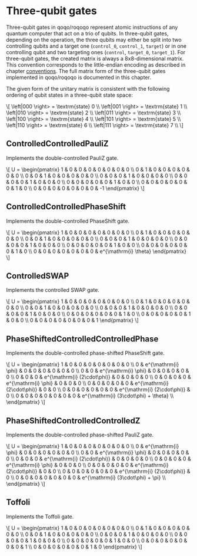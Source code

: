 # Three-qubit gates

Three-qubit gates in qoqo/roqoqo represent atomic instructions of any quantum computer that act on a trio of qubits. In three-qubit gates, depending on the operation, the three qubits may either be split into two controlling qubits and a target one (`control_0`, `control_1`, `target`) or in one controlling qubit and two targeting ones (`control`, `target_0`, `target_1`). For three-qubit gates, the created matrix is always a 8x8-dimensional matrix. This convention corresponds to the little-endian encoding as described in chapter [conventions](../conventions.md). The full matrix form of the three-qubit gates implemented in qoqo/roqoqo is documented in this chapter.

The given form of the unitary matrix is consistent with the following ordering of qubit states in a three-qubit state space:

 \\[
 \left|000 \right>  =  \textrm{state} 0 \\\\
 \left|001 \right>  =  \textrm{state} 1 \\\\
 \left|010 \right>  =  \textrm{state} 2 \\\\
 \left|011 \right>  =  \textrm{state} 3 \\\\
 \left|100 \right>  =  \textrm{state} 4 \\\\
 \left|101 \right>  =  \textrm{state} 5 \\\\
 \left|110 \right>  =  \textrm{state} 6 \\\\
 \left|111 \right>  =  \textrm{state} 7 \\\\
 \\]

## ControlledControlledPauliZ
Implements the double-controlled PauliZ gate.

\\[
 U = \begin{pmatrix}
 1 & 0 & 0 & 0 & 0 & 0 & 0 & 0 \\\\
 0 & 1 & 0 & 0 & 0 & 0 & 0 & 0 \\\\
 0 & 0 & 1 & 0 & 0 & 0 & 0 & 0 \\\\
 0 & 0 & 0 & 1 & 0 & 0 & 0 & 0 \\\\
 0 & 0 & 0 & 0 & 1 & 0 & 0 & 0 \\\\
 0 & 0 & 0 & 0 & 0 & 1 & 0 & 0 \\\\
 0 & 0 & 0 & 0 & 0 & 0 & 1 & 0 \\\\
 0 & 0 & 0 & 0 & 0 & 0 & 0 & -1
 \end{pmatrix}
 \\]

## ControlledControlledPhaseShift
Implements the double-controlled PhaseShift gate.

\\[
 U = \begin{pmatrix}
 1 & 0 & 0 & 0 & 0 & 0 & 0 & 0 \\\\
 0 & 1 & 0 & 0 & 0 & 0 & 0 & 0 \\\\
 0 & 0 & 1 & 0 & 0 & 0 & 0 & 0 \\\\
 0 & 0 & 0 & 1 & 0 & 0 & 0 & 0 \\\\
 0 & 0 & 0 & 0 & 1 & 0 & 0 & 0 \\\\
 0 & 0 & 0 & 0 & 0 & 1 & 0 & 0 \\\\
 0 & 0 & 0 & 0 & 0 & 0 & 1 & 0 \\\\
 0 & 0 & 0 & 0 & 0 & 0 & 0 & e^{\mathrm{i} \theta}
 \end{pmatrix}
 \\]

## ControlledSWAP
Implements the controlled SWAP gate.

\\[
 U = \begin{pmatrix}
 1 & 0 & 0 & 0 & 0 & 0 & 0 & 0 \\\\
 0 & 1 & 0 & 0 & 0 & 0 & 0 & 0 \\\\
 0 & 0 & 1 & 0 & 0 & 0 & 0 & 0 \\\\
 0 & 0 & 0 & 1 & 0 & 0 & 0 & 0 \\\\
 0 & 0 & 0 & 0 & 1 & 0 & 0 & 0 \\\\
 0 & 0 & 0 & 0 & 0 & 0 & 1 & 0 \\\\
 0 & 0 & 0 & 0 & 0 & 1 & 0 & 0 \\\\
 0 & 0 & 0 & 0 & 0 & 0 & 0 & 1
 \end{pmatrix}
 \\]

## PhaseShiftedControlledControlledPhase
Implements the double-controlled phase-shifted PhaseShift gate.

\\[
 U = \begin{pmatrix}
 1 & 0 & 0 & 0 & 0 & 0 & 0 & 0 \\\\
 0 & e^{\mathrm{i} \phi} & 0 & 0 & 0 & 0 & 0 & 0 \\\\
 0 & 0 & e^{\mathrm{i} \phi} & 0 & 0 & 0 & 0 & 0 \\\\
 0 & 0 & 0 & e^{\mathrm{i} (2\cdot\phi)} & 0 & 0 & 0 & 0 \\\\
 0 & 0 & 0 & 0 & e^{\mathrm{i} \phi} & 0 & 0 & 0 \\\\
 0 & 0 & 0 & 0 & 0 & e^{\mathrm{i} (2\cdot\phi)} & 0 & 0 \\\\
 0 & 0 & 0 & 0 & 0 & 0 & e^{\mathrm{i} (2\cdot\phi)} & 0 \\\\
 0 & 0 & 0 & 0 & 0 & 0 & 0 & e^{\mathrm{i} (3\cdot\phi) + \theta} \\\\
 \end{pmatrix}
\\]

## PhaseShiftedControlledControlledZ	
Implements the double-controlled phase-shifted PauliZ gate.

\\[
 U = \begin{pmatrix}
 1 & 0 & 0 & 0 & 0 & 0 & 0 & 0 \\\\
 0 & e^{\mathrm{i} \phi} & 0 & 0 & 0 & 0 & 0 & 0 \\\\
 0 & 0 & e^{\mathrm{i} \phi} & 0 & 0 & 0 & 0 & 0 \\\\
 0 & 0 & 0 & e^{\mathrm{i} (2\cdot\phi)} & 0 & 0 & 0 & 0 \\\\
 0 & 0 & 0 & 0 & e^{\mathrm{i} \phi} & 0 & 0 & 0 \\\\
 0 & 0 & 0 & 0 & 0 & e^{\mathrm{i} (2\cdot\phi)} & 0 & 0 \\\\
 0 & 0 & 0 & 0 & 0 & 0 & e^{\mathrm{i} (2\cdot\phi)} & 0 \\\\
 0 & 0 & 0 & 0 & 0 & 0 & 0 & e^{\mathrm{i} (3\cdot\phi) + \pi} \\\\
 \end{pmatrix}
\\]

## Toffoli
Implements the Toffoli gate.

\\[
 U = \begin{pmatrix}
 1 & 0 & 0 & 0 & 0 & 0 & 0 & 0 \\\\
 0 & 1 & 0 & 0 & 0 & 0 & 0 & 0 \\\\
 0 & 0 & 1 & 0 & 0 & 0 & 0 & 0 \\\\
 0 & 0 & 0 & 1 & 0 & 0 & 0 & 0 \\\\
 0 & 0 & 0 & 0 & 1 & 0 & 0 & 0 \\\\
 0 & 0 & 0 & 0 & 0 & 1 & 0 & 0 \\\\
 0 & 0 & 0 & 0 & 0 & 0 & 0 & 1 \\\\
 0 & 0 & 0 & 0 & 0 & 0 & 1 & 0
 \end{pmatrix}
 \\]